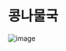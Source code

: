 # 콩나물국
![image](https://user-images.githubusercontent.com/50277379/138149664-2127d6ea-cd2d-460e-baa4-ef06f1253331.png)
